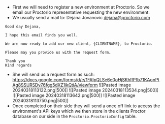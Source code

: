- First we will need to register a new environment at Proctorio. So we email our Proctorio representative requesting the new environment. 
- We usually send a mail to: Dejana Jovanovic <dejana@proctorio.com>
```
Good day Dejana,  

I hope this email finds you well. 

We are now ready to add our new client, {CLIENTNAME}, to Proctorio.  

Please may you provide us with the request form.  

Thank you  
Kind regards
```
  - She will send us a request form as such: https://docs.google.com/forms/d/e/1FAIpQLSe6e0oHjSKhRPfb71KAonPtAg8SSURSDy76fgg5dXZ1ikQtiA/viewform
  ![[Pasted image 20240318113122.png|500]]
  ![[Pasted image 20240318113534.png|500]]
  ![[Pasted image 20240318113642.png|500]]
  ![[Pasted image 20240318113750.png|500]]
  - Once completed on their side they will send a once off link to access the environment's API keys which we then store in the clients Proctor database on our side in the `Proctorio.ProctorioConfig` table. 
